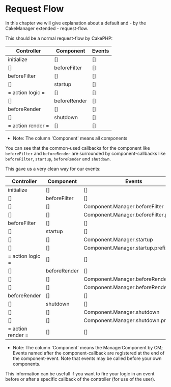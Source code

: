 Request Flow
============

In this chapter we will give explanation about a default and - by the CakeManager extended - request-flow.

This should be a normal request-flow by CakePHP:

Controller              | Component             | Events
------------            | -------------         | ------------
initialize              | []                    | []  
[]                      | beforeFilter          | [] 
beforeFilter            | []                    | []  
[]                      | startup               | [] 
= action logic =        | []                    | []  
[]                      | beforeRender          | [] 
beforeRender            | []                    | []  
[]                      | shutdown              | [] 
= action render =       | []                    | []              

* Note: The column 'Component' means all components

You can see that the common-used callbacks for the component like `beforeFilter` and `beforeRender` are surrounded by component-callbacks like `beforeFilter`, `startup`, `beforeRender` and `shutdown`.

This gave us a very clean way for our events:

Controller              | Component             | Events
------------            | -------------         | ------------
initialize              | []                    | []
[]                      | beforeFilter          | []
[]                      | []                    | Component.Manager.beforeFilter
[]                      | []                    | Component.Manager.beforeFilter.prefix
beforeFilter            | []                    | []  
[]                      | startup               | []
[]                      | []                    | Component.Manager.startup
[]                      | []                    | Component.Manager.startup.prefix
= action logic =        | []                    | []  
[]                      | beforeRender          | [] 
[]                      | []                    | Component.Manager.beforeRender
[]                      | []                    | Component.Manager.beforeRender.prefix
beforeRender            | []                    | []  
[]                      | shutdown              | []
[]                      | []                    | Component.Manager.shutdown
[]                      | []                    | Component.Manager.shutdown.prefix
= action render =       | []                    | []              

* Note: The column 'Component' means the ManagerComponent by CM; Events named after the component-callback are registered at the end of the component-event. Note that events may be called before your own components.

This information can be usefull if you want to fire your logic in an event before or after a specific callback of the controller (for use of the user).